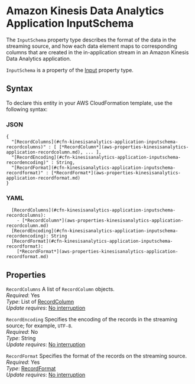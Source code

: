 # Amazon Kinesis Data Analytics Application InputSchema<a name="aws-properties-kinesisanalytics-application-inputschema"></a>

The `InputSchema` property type describes the format of the data in the streaming source, and how each data element maps to corresponding columns that are created in the in\-application stream in an Amazon Kinesis Data Analytics application\.

 `InputSchema` is a property of the [Input](aws-properties-kinesisanalytics-application-input.md) property type\. 

## Syntax<a name="aws-properties-kinesisanalytics-application-inputschema-syntax"></a>

To declare this entity in your AWS CloudFormation template, use the following syntax:

### JSON<a name="aws-properties-kinesisanalytics-application-inputschema-syntax.json"></a>

```
{
  "[RecordColumns](#cfn-kinesisanalytics-application-inputschema-recordcolumns)" : [ [*RecordColumn*](aws-properties-kinesisanalytics-application-recordcolumn.md), ... ],
  "[RecordEncoding](#cfn-kinesisanalytics-application-inputschema-recordencoding)" : String,
  "[RecordFormat](#cfn-kinesisanalytics-application-inputschema-recordformat)" : [*RecordFormat*](aws-properties-kinesisanalytics-application-recordformat.md)
}
```

### YAML<a name="aws-properties-kinesisanalytics-application-inputschema-syntax.yaml"></a>

```
  [RecordColumns](#cfn-kinesisanalytics-application-inputschema-recordcolumns): 
    - [*RecordColumn*](aws-properties-kinesisanalytics-application-recordcolumn.md)
  [RecordEncoding](#cfn-kinesisanalytics-application-inputschema-recordencoding): String
  [RecordFormat](#cfn-kinesisanalytics-application-inputschema-recordformat): 
    [*RecordFormat*](aws-properties-kinesisanalytics-application-recordformat.md)
```

## Properties<a name="aws-properties-kinesisanalytics-application-inputschema-properties"></a>

`RecordColumns`  <a name="cfn-kinesisanalytics-application-inputschema-recordcolumns"></a>
A list of `RecordColumn` objects\.  
 *Required*: Yes  
 *Type*: List of [RecordColumn](aws-properties-kinesisanalytics-application-recordcolumn.md)  
 *Update requires*: [No interruption](using-cfn-updating-stacks-update-behaviors.md#update-no-interrupt) 

`RecordEncoding`  <a name="cfn-kinesisanalytics-application-inputschema-recordencoding"></a>
Specifies the encoding of the records in the streaming source; for example, `UTF-8`\.  
 *Required*: No  
 *Type*: String  
 *Update requires*: [No interruption](using-cfn-updating-stacks-update-behaviors.md#update-no-interrupt) 

`RecordFormat`  <a name="cfn-kinesisanalytics-application-inputschema-recordformat"></a>
Specifies the format of the records on the streaming source\.  
 *Required*: Yes  
 *Type*: [RecordFormat](aws-properties-kinesisanalytics-application-recordformat.md)  
 *Update requires*: [No interruption](using-cfn-updating-stacks-update-behaviors.md#update-no-interrupt) 